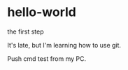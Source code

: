 # hello-world
the first step

It's late, but I'm learning how to use git.

Push cmd test from my PC.
